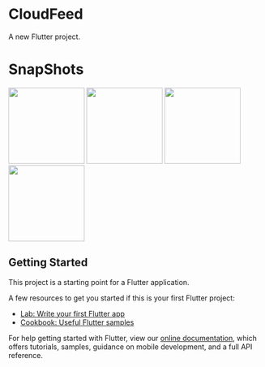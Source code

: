 # CloudFeed

A new Flutter project.

# SnapShots

<img src="https://user-images.githubusercontent.com/68644104/88431147-60185b00-ce17-11ea-857e-72b3a9064d1b.jpg" width="150" /> <img src="https://user-images.githubusercontent.com/68644104/88431161-69092c80-ce17-11ea-83f9-c86dea92c6d0.jpg" width="150" />
<img src="https://user-images.githubusercontent.com/68644104/88431178-71f9fe00-ce17-11ea-9006-92c8765a3aa4.jpg" width="150" />
<img src="https://user-images.githubusercontent.com/68644104/88431188-758d8500-ce17-11ea-8532-777f33727050.jpg" width="150" />

## Getting Started

This project is a starting point for a Flutter application.

A few resources to get you started if this is your first Flutter project:

- [Lab: Write your first Flutter app](https://flutter.dev/docs/get-started/codelab)
- [Cookbook: Useful Flutter samples](https://flutter.dev/docs/cookbook)

For help getting started with Flutter, view our
[online documentation](https://flutter.dev/docs), which offers tutorials,
samples, guidance on mobile development, and a full API reference.
